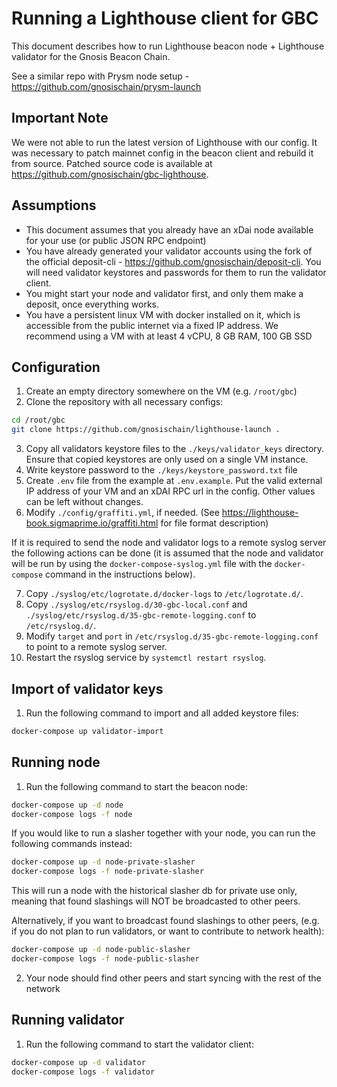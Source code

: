 # Running a Lighthouse client for GBC

This document describes how to run Lighthouse beacon node + Lighthouse validator for the Gnosis Beacon Chain.

See a similar repo with Prysm node setup - https://github.com/gnosischain/prysm-launch

## Important Note
We were not able to run the latest version of Lighthouse with our config.
It was necessary to patch mainnet config in the beacon client and rebuild it from source.
Patched source code is available at https://github.com/gnosischain/gbc-lighthouse.

## Assumptions
* This document assumes that you already have an xDai node available for your use (or public JSON RPC endpoint)
* You have already generated your validator accounts using the fork of the official deposit-cli - https://github.com/gnosischain/deposit-cli. You will need validator keystores and passwords for them to run the validator client.
* You might start your node and validator first, and only them make a deposit, once everything works.
* You have a persistent linux VM with docker installed on it, which is accessible from the public internet via a fixed IP address. We recommend using a VM with at least 4 vCPU, 8 GB RAM, 100 GB SSD

## Configuration
1) Create an empty directory somewhere on the VM (e.g. `/root/gbc`)
2) Clone the repository with all necessary configs:
```bash
cd /root/gbc
git clone https://github.com/gnosischain/lighthouse-launch .
```
3) Copy all validators keystore files to the `./keys/validator_keys` directory. Ensure that copied keystores are only used on a single VM instance.
4) Write keystore password to the `./keys/keystore_password.txt` file
5) Create `.env` file from the example at `.env.example`. Put the valid external IP address of your VM and an xDAI RPC url in the config. Other values can be left without changes.
6) Modify `./config/graffiti.yml`, if needed. (See https://lighthouse-book.sigmaprime.io/graffiti.html for file format description)

If it is required to send the node and validator logs to a remote syslog server the following actions can be done (it is assumed that the node and validator will be run by using the `docker-compose-syslog.yml` file with the `docker-compose` command in the instructions below).

7) Copy `./syslog/etc/logrotate.d/docker-logs` to `/etc/logrotate.d/`.
8) Copy `./syslog/etc/rsyslog.d/30-gbc-local.conf` and `./syslog/etc/rsyslog.d/35-gbc-remote-logging.conf` to `/etc/rsyslog.d/`.
9) Modify `target` and `port` in `/etc/rsyslog.d/35-gbc-remote-logging.conf` to point to a remote syslog server.
10) Restart the rsyslog service by `systemctl restart rsyslog`.

## Import of validator keys
1) Run the following command to import and all added keystore files:
```bash
docker-compose up validator-import
```

## Running node
1) Run the following command to start the beacon node:
```bash
docker-compose up -d node
docker-compose logs -f node
```

If you would like to run a slasher together with your node, you can run the following commands instead:
```bash
docker-compose up -d node-private-slasher
docker-compose logs -f node-private-slasher
```
This will run a node with the historical slasher db for private use only,
meaning that found slashings will NOT be broadcasted to other peers.

Alternatively, if you want to broadcast found slashings to other peers, (e.g. if you do not plan to run validators, or want to contribute to network health):
```bash
docker-compose up -d node-public-slasher
docker-compose logs -f node-public-slasher
```

2) Your node should find other peers and start syncing with the rest of the network

## Running validator
1) Run the following command to start the validator client:
```bash
docker-compose up -d validator
docker-compose logs -f validator
```
